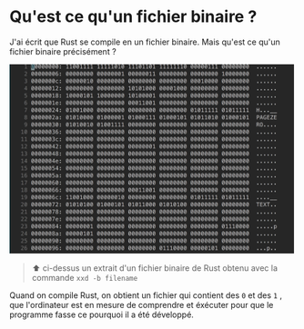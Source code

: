 # Qu'est ce qu'un fichier binaire ?

J'ai écrit que Rust se compile en un fichier binaire. Mais qu'est ce qu'un fichier binaire précisément ?

<img width="500" src="./images/binary-file.png" />

> ⬆️ ci-dessus un extrait d'un fichier binaire de Rust obtenu avec la commande `xxd -b filename`

Quand on compile Rust, on obtient un fichier qui contient des `0` et des `1` , que l'ordinateur est en mesure de comprendre et éxécuter pour que le programme fasse ce pourquoi il a été développé.
